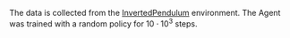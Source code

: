 The data is collected from the [InvertedPendulum](https://gymnasium.farama.org/environments/mujoco/inverted_pendulum/) environment. The Agent was trained with a random policy for $10 \cdot 10^3$ steps.
